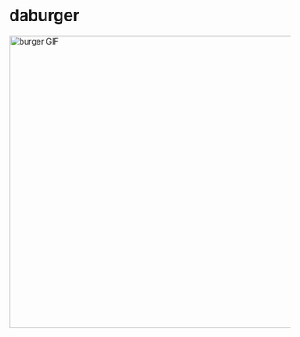 # daburger


<img src="/gtresquire/daburger/raw/master/public/assets/vid/burgerfixins.gif" alt="burger GIF" width="525" style="max-width:100%;">
